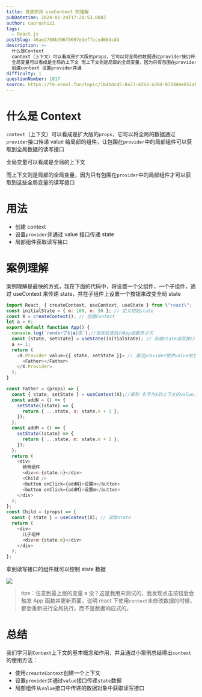 ```yaml
---
title: 说说你对 useContext 的理解
pubDatetime: 2024-01-24T17:20:53.000Z
author: caorushizi
tags:
  - React.js
postSlug: 46ae2750b396f0697e1effcced66dcdd
description: >-
  什么是Context
  context（上下文）可以看成是扩大版的props，它可以将全局的数据通过provider接口传递value给局部的组件，让包围在provider中的局部组件可以获取到全局数据的读写接口
  全局变量可以看成是全局的上下文 而上下文则是局部的全局变量，因为只有包围在provider中的局部组件才可以获取到这些全局变量的读写接口 用法
  创建context 设置provider并通
difficulty: 1
questionNumber: 1817
source: https://fe.ecool.fun/topic/1b4bdc45-8a73-42b2-a304-872ddee851ab
---
```


# 什么是 Context

`context`（上下文）可以看成是扩大版的`props`，它可以将全局的数据通过`provider`接口传递 value 给局部的组件，让包围在`provider`中的局部组件可以获取到全局数据的读写接口

全局变量可以看成是全局的上下文

而上下文则是局部的全局变量，因为只有包围在`provider`中的局部组件才可以获取到这些全局变量的读写接口

# 用法

- 创建 context
- 设置`provider`并通过 value 接口传递 state
- 局部组件获取读写接口

# 案例理解

案例理解是最快的方式，我在下面的代码中，将设置一个父组件，一个子组件，通过 useContext 来传递 state，并在子组件上设置一个按钮来改变全局 state

```js
import React, { createContext, useContext, useState } from \"react\";
const initialState = { m: 100, n: 50 }; // 定义初始state
const X = createContext(); // 创建Context
let a = 0;
export default function App() {
  console.log(`render了${a}次`);//用来检查执行App函数多少次
  const [state, setState] = useState(initialState); // 创建state读写接口
  a += 1;
  return (
    <X.Provider value={{ state, setState }}> // 通过provider提供value给包围里内部组件，只有包围里的组件才有效
      <Father></Father>
    </X.Provider>
  );
}

const Father = (props) => {
  const { state, setState } = useContext(X);//拿到 名字为X的上下文的value，用两个变量来接收读写接口
  const addN = () => {
    setState((state) => {
      return { ...state, n: state.n + 1 };
    });
  };
  const addM = () => {
    setState((state) => {
      return { ...state, m: state.m + 1 };
    });
  };
  return (
    <div>
      爸爸组件
      <div>n:{state.n}</div>
      <Child />
      <button onClick={addN}>设置n</button>
      <button onClick={addM}>设置m</button>
    </div>
  );
};
const Child = (props) => {
  const { state } = useContext(X); // 读取state
  return (
    <div>
      儿子组件
      <div>m:{state.m}</div>
    </div>
  );
};
```

拿到读写接口的组件就可以控制 state 数据

![](https://static.ecool.fun//article/1d403884-7b95-4c31-a72e-6a864b9769bb.jpeg)

> tips：注意到最上层的变量 a 没？这是我用来测试的，我发现点击按钮后会触发 App 函数并更新页面，说明 react 下使用`context`来修改数据的时候，都会重新进行全局执行，而不是数据响应式的。

# 总结

我们学习到`Context`上下文的基本概念和作用，并且通过小案例总结得出`context`的使用方法：

- 使用`creacteContext`创建一个上下文
- 设置`provider`并通过`value`接口传递`state`数据
- 局部组件从`value`接口中传递的数据对象中获取读写接口
